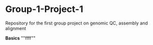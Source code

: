 # Group-1-Project-1
Repository for the first group project on genomic QC, assembly and alignment

**Basics**
""ffff""
